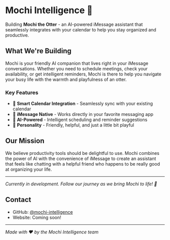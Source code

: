 # Mochi Intelligence 🦦

Building **Mochi the Otter** - an AI-powered iMessage assistant that seamlessly integrates with your calendar to help you stay organized and productive.

## What We're Building

Mochi is your friendly AI companion that lives right in your iMessage conversations. Whether you need to schedule meetings, check your availability, or get intelligent reminders, Mochi is there to help you navigate your busy life with the warmth and playfulness of an otter.

### Key Features
- 📅 **Smart Calendar Integration** - Seamlessly sync with your existing calendar
- 💬 **iMessage Native** - Works directly in your favorite messaging app
- 🤖 **AI-Powered** - Intelligent scheduling and reminder suggestions
- 🦦 **Personality** - Friendly, helpful, and just a little bit playful

## Our Mission

We believe productivity tools should be delightful to use. Mochi combines the power of AI with the convenience of iMessage to create an assistant that feels like chatting with a helpful friend who happens to be really good at organizing your life.

---

*Currently in development. Follow our journey as we bring Mochi to life! 🚀*

## Contact

- GitHub: [@mochi-intelligence](https://github.com/mochi-intelligence)
- Website: Coming soon!

---

*Made with ❤️ by the Mochi Intelligence team*